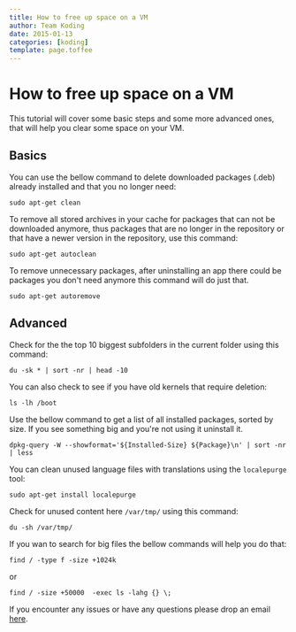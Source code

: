 ```yaml
---
title: How to free up space on a VM
author: Team Koding
date: 2015-01-13
categories: [koding]
template: page.toffee
---
```


# How to free up space on a VM

This tutorial will cover some basic steps and some more advanced ones, that will help you clear some space on your VM.

## Basics

You can use the bellow command to delete downloaded packages (.deb) already installed and that you no longer need:

```
sudo apt-get clean
```

To remove all stored archives in your cache for packages that can not be downloaded anymore, thus packages that are no longer in the repository or that have a newer version in the repository, use this command:

```
sudo apt-get autoclean
```

To remove unnecessary packages, after uninstalling an app there could be packages you don't need anymore this command will do just that.

```
sudo apt-get autoremove
```

## Advanced

Check for the the top 10 biggest subfolders in the current folder using this command:

```
du -sk * | sort -nr | head -10
```

You can also check to see if you have old kernels that require deletion:

```
ls -lh /boot
```

Use the bellow command to get a list of all installed packages, sorted by size. If you see something big and you're not using it uninstall it.

```
dpkg-query -W --showformat='${Installed-Size} ${Package}\n' | sort -nr | less
```

You can clean unused language files with translations using the `localepurge` tool:

```
sudo apt-get install localepurge
```

Check for unused content here `/var/tmp/` using this command:

```
du -sh /var/tmp/
```

If you wan to search for big files the bellow commands will help you do that:

```
find / -type f -size +1024k
```

or

```
find / -size +50000  -exec ls -lahg {} \;
```

If you encounter any issues or have any questions please drop an email [here](mailto:support@koding.com).